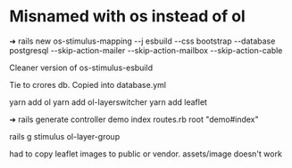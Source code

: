 # Misnamed with os instead of ol

➜ rails new os-stimulus-mapping --j esbuild --css bootstrap --database postgresql --skip-action-mailer --skip-action-mailbox --skip-action-cable

Cleaner version of os-stimulus-esbuild

Tie to crores db. Copied into database.yml

yarn add ol
yarn add ol-layerswitcher
yarn add leaflet

➜ rails generate controller demo index
routes.rb root "demo#index"

rails g stimulus ol-layer-group

had to copy leaflet images to public or vendor. assets/image doesn't work